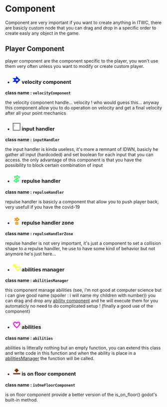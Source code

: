 # Component

Component are very important if you want to create anything in ITWC, there are basicly custom node that you can drag and drop in a specific order to create easly any object in the game.

## Player Component

player component are the component specific to the player, you won't use them very often unless you want to modify or create custom player.

- ### <img src="image/component/velocityComponent.png" width = "25"> velocity component

**class name : ```velocityComponent``` </code>**

the velocity component handle... velocity ! who would guess this... anyway this component allow you to do operation on velocity and get a final velocity after all your point mechanics

- ### <img src="image/component/inputHandler.png" width = "25" width = "25"> input handler

**class name : ```inputHandler``` </code>**

the input handler is kinda useless, it's more a remnant of IDWN, basicly he gather all input (hardcoded) and set boolean for each input that you can access. the only advantage of this component is that you have the possibility to block certain combination of input

- ### <img src="image/component/repulseHandler.png" width="25"> repulse handler

**class name : ```repulseHandler``` </code>**

repulse handler is basicly a component that allow you to push player back, very usefull if you have the covid-19

- ### <img src="image/component/repulseHandlerZone.png" width="25"> repulse handler zone 

**class name : ```repulseHandlerZone``` </code>**

repulse handler is not very important, it's just a component to set a collision shape to a repulse handler, he use to have some kind of behavior but not anymore he's just here...

- ### <img src="image/component/abilitiesManager.png" width="25"> abilities manager

**class name : ```abilitiesManager```**

this component manage abilities (see, i'm not good at computer science but i can give good name (spoiler : i will name my children with number)) you can drag and drop any [ability component](#abilities) and he will execute them for you automaticly no need to do complicated setup ! (finally a good use of the component)

- ### <img src="image/component/abilitiesComponent.png" width="25"> abilities

**class name : ```abilities```**

abilities is litterally nothing but an empty function, you can extend this class and write code in this function and when the ability is place in a [abilitiesManager](#abilities-manager) the function will be called.

- ### <img src="image/component/isOnFloorComponent.png" width="25"> is on floor component

**class name : ```isOneFloorComponent```**

is on floor component provide a better version of the is_on_floor() godot's built-in method.